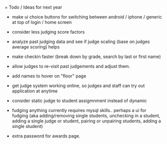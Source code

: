 
=  Todo / Ideas for next year

 - make ui choice buttons for switching between android / iphone / generic at top of login / home screen

 - consider less judging score factors
 - analyze past judging data and see if judge scaling (base on judges average scoring) helps
 - make checkin faster (break down by grade, search by last or first name)

 - allow judges to re-visit past judgements and adjust them.

 - add names to hover on "floor" page

 - get judge system working online, so judges and staff can try out application at anytime

 - consider static judge to student assigmnment instead of dynamic

 - fudging anything currently requires mysql skills..   perhaps a ui for fudging (aka adding/removing single students, unchecking
   in a student, adding a single judge or student, pairing or unpairing students, adding a single student)

 - extra password for awards page.




